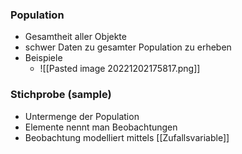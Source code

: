 ### Population
+ Gesamtheit aller Objekte
+ schwer Daten zu gesamter Population zu erheben
+ Beispiele
	+ ![[Pasted image 20221202175817.png]]

### Stichprobe (sample)
+ Untermenge der Population
+ Elemente nennt man Beobachtungen
+ Beobachtung modelliert mittels [[Zufallsvariable]]